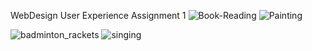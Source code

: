WebDesign User Experience Assignment 1
![Book-Reading](https://github.com/user-attachments/assets/26daf8db-bd6a-4615-95cf-2cb2938eccbd)
![Painting](https://github.com/user-attachments/assets/2b467afe-9b90-41a1-89dd-727809da5480)

![badminton_rackets](https://github.com/user-attachments/assets/ef491415-90ad-4f61-a5c1-4d210b89fbad)
![singing](https://github.com/user-attachments/assets/887cb057-af8f-4e7b-81ce-d938e19fcea1)
